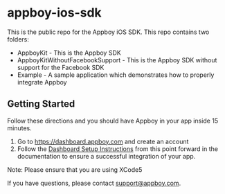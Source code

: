 # appboy-ios-sdk

This is the public repo for the Appboy iOS SDK. This repo contains two folders:

* AppboyKit - This is the Appboy SDK
* AppboyKitWithoutFacebookSupport - This is the Appboy SDK without support for the Facebook SDK
* Example - A sample application which demonstrates how to properly integrate Appboy

## Getting Started

Follow these directions and you should have Appboy in your app inside 15 minutes.

1. Go to https://dashboard.appboy.com and create an account
2. Follow the [Dashboard Setup Instructions](http://documentation.appboy.com/initial-setup.html#dashboard-setup) from this point forward in the documentation to ensure a successful integration of your app.

Note: Please ensure that you are using XCode5

If you have questions, please contact [support@appboy.com](mailto:support@appboy.com).
